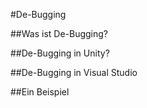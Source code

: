 #De-Bugging

##Was ist De-Bugging?


##De-Bugging in Unity?


##De-Bugging in Visual Studio


##Ein Beispiel